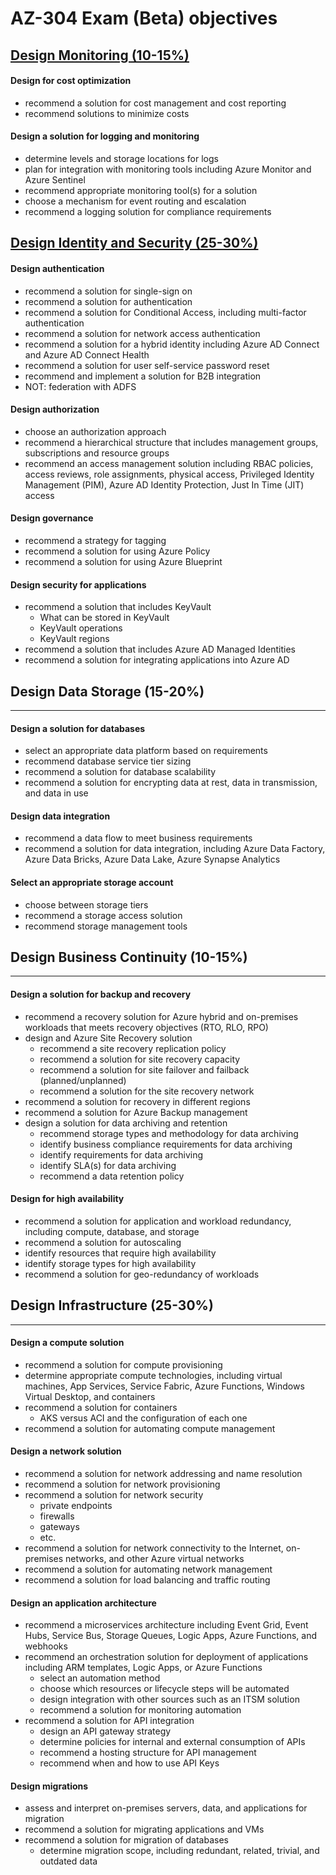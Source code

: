 # AZ-304 Exam (Beta) objectives

[Design Monitoring (10-15%)](monitoring.md)
-------------------------------------------

#### Design for cost optimization

- recommend a solution for cost management and cost reporting
- recommend solutions to minimize costs

#### Design a solution for logging and monitoring

- determine levels and storage locations for logs
- plan for integration with monitoring tools including Azure Monitor and Azure Sentinel
- recommend appropriate monitoring tool(s) for a solution
- choose a mechanism for event routing and escalation
- recommend a logging solution for compliance requirements

[Design Identity and Security (25-30%)](identity-and-security.md)
---------------------------------------------------------------

#### Design authentication

- recommend a solution for single-sign on
- recommend a solution for authentication
- recommend a solution for Conditional Access, including multi-factor authentication
- recommend a solution for network access authentication
- recommend a solution for a hybrid identity including Azure AD Connect and Azure AD Connect Health
- recommend a solution for user self-service password reset
- recommend and implement a solution for B2B integration
- NOT: federation with ADFS

#### Design authorization

- choose an authorization approach
- recommend a hierarchical structure that includes management groups, subscriptions and resource groups
- recommend an access management solution including RBAC policies, access reviews, role assignments, physical access, Privileged Identity Management (PIM), Azure AD Identity Protection, Just In Time (JIT) access

#### Design governance

- recommend a strategy for tagging
- recommend a solution for using Azure Policy
- recommend a solution for using Azure Blueprint

#### Design security for applications

- recommend a solution that includes KeyVault
  - What can be stored in KeyVault
  - KeyVault operations
  - KeyVault regions
- recommend a solution that includes Azure AD Managed Identities
- recommend a solution for integrating applications into Azure AD

## Design Data Storage (15-20%)
-------------------------------

#### Design a solution for databases

- select an appropriate data platform based on requirements
- recommend database service tier sizing
- recommend a solution for database scalability
- recommend a solution for encrypting data at rest, data in transmission, and data in use

#### Design data integration

- recommend a data flow to meet business requirements
- recommend a solution for data integration, including Azure Data Factory, Azure Data Bricks, Azure Data Lake, Azure Synapse Analytics

#### Select an appropriate storage account

- choose between storage tiers
- recommend a storage access solution
- recommend storage management tools

## Design Business Continuity (10-15%)
--------------------------------------

#### Design a solution for backup and recovery

- recommend a recovery solution for Azure hybrid and on-premises workloads that meets recovery objectives (RTO, RLO, RPO)
- design and Azure Site Recovery solution
  - recommend a site recovery replication policy
  - recommend a solution for site recovery capacity
  - recommend a solution for site failover and failback (planned/unplanned)
  - recommend a solution for the site recovery network
- recommend a solution for recovery in different regions
- recommend a solution for Azure Backup management
- design a solution for data archiving and retention
  - recommend storage types and methodology for data archiving
  - identify business compliance requirements for data archiving
  - identify requirements for data archiving
  - identify SLA(s) for data archiving
  - recommend a data retention policy

#### Design for high availability

- recommend a solution for application and workload redundancy, including compute, database, and storage
- recommend a solution for autoscaling
- identify resources that require high availability
- identify storage types for high availability
- recommend a solution for geo-redundancy of workloads

## Design Infrastructure (25-30%)
---------------------------------

#### Design a compute solution

- recommend a solution for compute provisioning
- determine appropriate compute technologies, including virtual machines, App Services, Service Fabric, Azure Functions, Windows Virtual Desktop, and containers
- recommend a solution for containers
  - AKS versus ACI and the configuration of each one
- recommend a solution for automating compute management

#### Design a network solution

- recommend a solution for network addressing and name resolution
- recommend a solution for network provisioning
- recommend a solution for network security
  - private endpoints
  - firewalls
  - gateways
  - etc.
- recommend a solution for network connectivity to the Internet, on-premises networks, and other Azure virtual networks
- recommend a solution for automating network management
- recommend a solution for load balancing and traffic routing

#### Design an application architecture

- recommend a microservices architecture including Event Grid, Event Hubs, Service Bus, Storage Queues, Logic Apps, Azure Functions, and webhooks
- recommend an orchestration solution for deployment of applications including ARM
  templates, Logic Apps, or Azure Functions
  - select an automation method
  - choose which resources or lifecycle steps will be automated
  - design integration with other sources such as an ITSM solution
  - recommend a solution for monitoring automation
- recommend a solution for API integration
  - design an API gateway strategy
  - determine policies for internal and external consumption of APIs
  - recommend a hosting structure for API management
  - recommend when and how to use API Keys

#### Design migrations

- assess and interpret on-premises servers, data, and applications for migration
- recommend a solution for migrating applications and VMs
- recommend a solution for migration of databases
  - determine migration scope, including redundant, related, trivial, and outdated data
